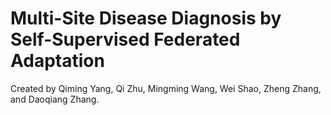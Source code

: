 # Multi-Site Disease Diagnosis by Self-Supervised Federated Adaptation
Created by Qiming Yang, Qi Zhu, Mingming Wang, Wei Shao, Zheng Zhang, and Daoqiang Zhang.
